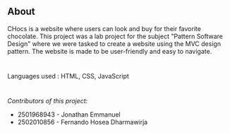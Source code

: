 ## About
CHocs is a website where users can look and buy for their favorite chocolate. This project was a lab project for the subject "Pattern Software Design" where we were tasked to create a website using the MVC design pattern. The website is made to be user-friendly and easy to navigate.
#
Languages used : HTML, CSS, JavaScript
#
*Contributors of this project:*
- 2501968943 - Jonathan Emmanuel
- 2502010856 - Fernando Hosea Dharmawirja